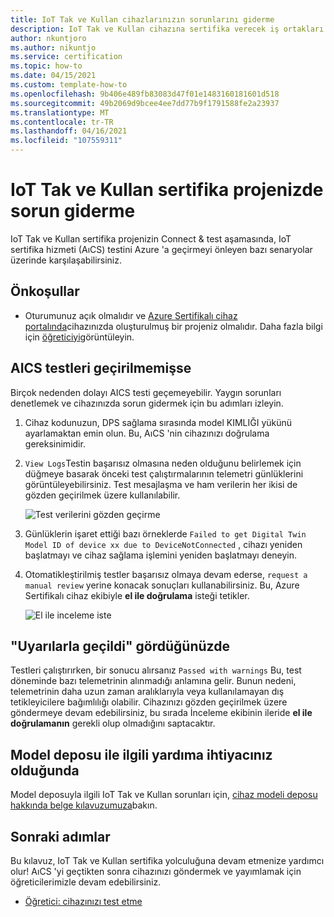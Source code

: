 ```yaml
---
title: IoT Tak ve Kullan cihazlarınızın sorunlarını giderme
description: IoT Tak ve Kullan cihazına sertifika verecek iş ortakları için önerilen sorun giderme adımları Kılavuzu.
author: nkuntjoro
ms.author: nikuntjo
ms.service: certification
ms.topic: how-to
ms.date: 04/15/2021
ms.custom: template-how-to
ms.openlocfilehash: 9b406e489fb83083d47f01e1483160181601d518
ms.sourcegitcommit: 49b2069d9bcee4ee7dd77b9f1791588fe2a23937
ms.translationtype: MT
ms.contentlocale: tr-TR
ms.lasthandoff: 04/16/2021
ms.locfileid: "107559311"
---
```

# <a name="troubleshoot-your-iot-plug-and-play-certification-project"></a>IoT Tak ve Kullan sertifika projenizde sorun giderme

IoT Tak ve Kullan sertifika projenizin Connect & test aşamasında, IoT sertifika hizmeti (AıCS) testini Azure 'a geçirmeyi önleyen bazı senaryolar üzerinde karşılaşabilirsiniz.

## <a name="prerequisites"></a>Önkoşullar

- Oturumunuz açık olmalıdır ve [Azure Sertifikalı cihaz portalında](https://certify.azure.com)cihazınızda oluşturulmuş bir projeniz olmalıdır. Daha fazla bilgi için [öğreticiyi](tutorial-01-creating-your-project.md)görüntüleyin.

## <a name="when-aics-tests-arent-passing"></a>AICS testleri geçirilmemişse

Birçok nedenden dolayı AICS testi geçemeyebilir. Yaygın sorunları denetlemek ve cihazınızda sorun gidermek için bu adımları izleyin.

1. Cihaz kodunuzun, DPS sağlama sırasında model KIMLIĞI yükünü ayarlamaktan emin olun. Bu, AıCS 'nin cihazınızı doğrulama gereksinimidir.
1. `View Logs`Testin başarısız olmasına neden olduğunu belirlemek için düğmeye basarak önceki test çalıştırmalarının telemetri günlüklerini görüntüleyebilirsiniz. Test mesajlaşma ve ham verilerin her ikisi de gözden geçirilmek üzere kullanılabilir.  

    ![Test verilerini gözden geçirme](./media/images/review-logs.png)

1. Günlüklerin işaret ettiği bazı örneklerde `Failed to get Digital Twin Model ID of device xx due to DeviceNotConnected` , cihazı yeniden başlatmayı ve cihaz sağlama işlemini yeniden başlatmayı deneyin.
1. Otomatikleştirilmiş testler başarısız olmaya devam ederse, `request a manual review` yerine konacak sonuçları kullanabilirsiniz. Bu, Azure Sertifikalı cihaz ekibiyle **el ile doğrulama** isteği tetikler.  

    ![El ile inceleme iste](./media/images/request-manual-review.png)

## <a name="when-you-see-passed-with-warnings"></a>"Uyarılarla geçildi" gördüğünüzde

Testleri çalıştırırken, bir sonucu alırsanız `Passed with warnings` Bu, test döneminde bazı telemetrinin alınmadığı anlamına gelir. Bunun nedeni, telemetrinin daha uzun zaman aralıklarıyla veya kullanılamayan dış tetikleyicilere bağımlılığı olabilir. Cihazınızı gözden geçirilmek üzere göndermeye devam edebilirsiniz, bu sırada İnceleme ekibinin ileride **el ile doğrulamanın** gerekli olup olmadığını saptacaktır.

## <a name="when-you-need-help-with-the-model-repository"></a>Model deposu ile ilgili yardıma ihtiyacınız olduğunda

Model deposuyla ilgili IoT Tak ve Kullan sorunları için, [cihaz modeli deposu hakkında belge kılavuzumuza](https://docs.microsoft.com/azure/iot-pnp/concepts-model-repository)bakın.

## <a name="next-steps"></a>Sonraki adımlar

Bu kılavuz, IoT Tak ve Kullan sertifika yolculuğuna devam etmenize yardımcı olur! AıCS 'yi geçtikten sonra cihazınızı göndermek ve yayımlamak için öğreticilerimizle devam edebilirsiniz.

- [Öğretici: cihazınızı test etme](tutorial-03-testing-your-device.md)
